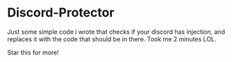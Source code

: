 # Discord-Protector

Just some simple code i wrote that checks if your discord has injection, and replaces it with the code that should be in there. Took me 2 minutes LOL.

Star this for more!
